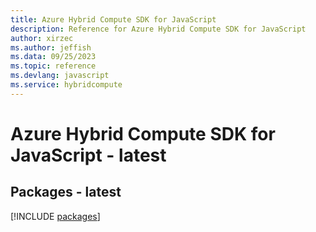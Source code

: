 ```yaml
---
title: Azure Hybrid Compute SDK for JavaScript
description: Reference for Azure Hybrid Compute SDK for JavaScript
author: xirzec
ms.author: jeffish
ms.data: 09/25/2023
ms.topic: reference
ms.devlang: javascript
ms.service: hybridcompute
---
```

# Azure Hybrid Compute SDK for JavaScript - latest
## Packages - latest
[!INCLUDE [packages](hybrid-compute-index.md)]